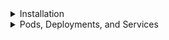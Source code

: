 <details>
<summary>Installation</summary>
<br>

<img width="888" alt="image" src="https://user-images.githubusercontent.com/75510135/167237944-334d22ca-b34e-4b79-a7b1-0c280deae00f.png">

<img width="841" alt="image" src="https://user-images.githubusercontent.com/75510135/167237963-158ba3fd-07da-4da0-a13d-2e050d242a84.png">

<img width="836" alt="image" src="https://user-images.githubusercontent.com/75510135/167237985-1d054fa2-43c4-433d-9c10-9deeae946816.png">

<img width="870" alt="image" src="https://user-images.githubusercontent.com/75510135/167238001-2911bdc4-e7e0-4b26-9c18-582eb35288e4.png">

<img width="812" alt="image" src="https://user-images.githubusercontent.com/75510135/167238020-93f92d18-50b8-4539-b39a-cf44b1542476.png">

<img width="876" alt="image" src="https://user-images.githubusercontent.com/75510135/167238036-62dea725-7652-4629-af8e-15e9c43f36f4.png">

<img width="862" alt="image" src="https://user-images.githubusercontent.com/75510135/167238057-c436f079-98bf-4950-bb62-7d4adaed2f19.png">

</details>

<details>
<summary>Pods, Deployments, and Services</summary>
<br>

  <img width="722" alt="image" src="https://user-images.githubusercontent.com/75510135/167238113-0e59b205-947d-40d7-a45b-f241fbab143e.png">

  <img width="686" alt="image" src="https://user-images.githubusercontent.com/75510135/167238126-ec2e83be-4d13-43ed-9173-f7e21881d25c.png">

  <img width="571" alt="image" src="https://user-images.githubusercontent.com/75510135/167238137-9c2b4657-46c9-44bf-9f49-4881b7d265fd.png">

  <img width="603" alt="image" src="https://user-images.githubusercontent.com/75510135/167238144-8968cd9a-8f26-4d59-bc0d-ad3c848b6fda.png">

  <img width="626" alt="image" src="https://user-images.githubusercontent.com/75510135/167238169-37dadc09-e94a-4daf-99b2-5cc2460ce88a.png">

  <img width="548" alt="image" src="https://user-images.githubusercontent.com/75510135/167238183-4c92bd8b-28ae-4acb-8f3b-5c43f4a2eb74.png">

  <img width="849" alt="image" src="https://user-images.githubusercontent.com/75510135/167238209-39df3c56-fc01-41ff-ab23-0ed3a9fa12c3.png">

</details>
